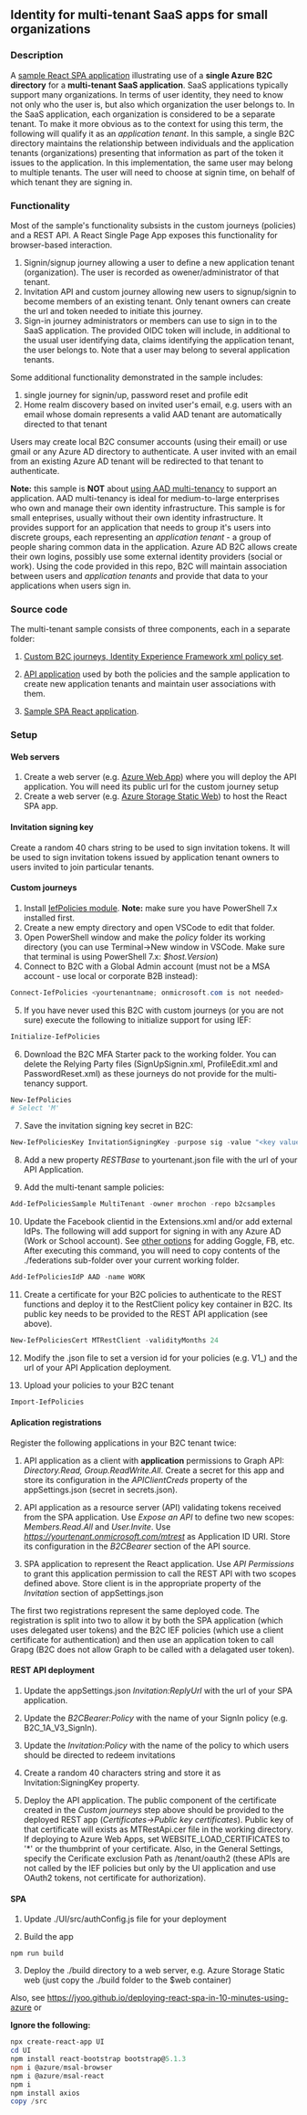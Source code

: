 ## Identity for multi-tenant SaaS apps for small organizations

### Description
A [sample React SPA application](https://aka.ms/mtb2c) illustrating use of a **single Azure B2C directory** for a **multi-tenant SaaS application**. SaaS applications typically support many organizations. In terms of user identity, they need to know not only who the user is, but also which organization the user belongs to. In the SaaS application, each organization is considered to be a separate tenant. To make it more obvious as to the context for using this term, the following will qualify it as an *application tenant*. In this sample, a single B2C directory maintains the relationship between individuals and the application tenants (organizations) presenting that information as part of the token it issues to the application. In this implementation, the same user may belong to multiple tenants. The user will need to choose at signin time, on behalf of which tenant they are signing in.

### Functionality

Most of the sample's functionality subsists in the custom journeys (policies) and a REST API. A React Single Page App exposes this functionality for browser-based interaction.

1. Signin/signup journey allowing a user to define a new application tenant (organization). The user is recorded as owener/administrator of that tenant.
2. Invitation API and custom journey allowing new users to signup/signin to become members of an existing tenant. Only tenant owners can create the url and token needed to initiate this journey.
2. Sign-in journey administrators or members can use to sign in to the SaaS application. The provided OIDC token will include, in additional to the usual user identifying data, claims identifying the application tenant, the user belongs to. Note that a user may belong to several application tenants.

Some additional functionality demonstrated in the sample includes:
1. single journey for signin/up, password reset and profile edit
2. Home realm discovery based on invited user's email, e.g. users with an email whose domain represents a valid AAD tenant are automatically directed to that tenant

Users may create local B2C consumer accounts (using their email) or use gmail or any Azure AD directory to authenticate. A user invited with an email from an existing Azure AD tenant will be redirected to that tenant to authenticate.

**Note:** this sample is **NOT** about [using AAD multi-tenancy](https://docs.microsoft.com/en-us/azure/dotnet-develop-multitenant-applications) to support an application. AAD multi-tenancy is ideal for medium-to-large enterprises who own and manage their own identity infrastructure. This sample is for small enteprises, usually without their own identity infrastructure. It provides support for an application that needs to group it's users into discrete groups, each representing an *application tenant* - a group of people sharing common data in the application. Azure AD B2C allows create their own logins, possibly use some external identity providers (social or work). Using the code provided in this repo, B2C will maintain association between users and *application tenants* and provide that data to your applications when users sign in.

### Source code

The multi-tenant sample consists of three components, each in a separate folder:

1. [Custom B2C journeys, Identity Experience Framework xml policy set](https://github.com/mrochon/b2csamples/tree/master/Policies/MultiTenant/policy).

2. [API application](https://github.com/mrochon/b2csamples/tree/master/Policies/MultiTenant/source/API) used by both the policies and the sample application to create new application tenants and maintain user associations with them.

3. [Sample SPA React application](https://github.com/mrochon/b2csamples/tree/master/Policies/MultiTenant/source/UI).

### Setup

#### Web servers

1. Create a web server (e.g. [Azure Web App](https://learn.microsoft.com/en-us/training/modules/host-a-web-app-with-azure-app-service/)) where you will deploy the API application. You will need its public url for the custom journey setup
2. Create a web server (e.g. [Azure Storage Static Web](https://learn.microsoft.com/en-us/azure/storage/blobs/storage-blob-static-website)) to host the React SPA app.

#### Invitation signing key

Create a random 40 chars string to be used to sign invitation tokens. It will be used to sign invitation tokens issued by application tenant owners to users invited to join particular tenants.

#### Custom journeys

1. Install [IefPolicies module](https://www.powershellgallery.com/packages/IefPolicies/). **Note:** make sure you have PowerShell 7.x installed first.
2. Create a new empty directory and open VSCode to edit that folder.
3. Open PowerShell window and make the *policy* folder its working directory (you can use Terminal->New window in VSCode. Make sure that terminal is using PowerShell 7.x: *$host.Version*)
4. Connect to B2C with a Global Admin account (must not be a MSA account - use local or corporate B2B instead):
```PowerShell
Connect-IefPolicies <yourtenantname; onmicrosoft.com is not needed>
```
5. If you have never used this B2C with custom journeys (or you are not sure) execute the following to initialize support for using IEF:

```PowerShell
Initialize-IefPolicies  
```

6. Download the B2C MFA Starter pack to the working folder. You can delete the Relying Party files (SignUpSignin.xml, ProfileEdit.xml and PasswordReset.xml) as these journeys do not provide for the multi-tenancy support.
```PowerShell
New-IefPolicies
# Select 'M'
```

7. Save the invitation signing key secret in B2C:

```PowerShell
New-IefPoliciesKey InvitationSigningKey -purpose sig -value "<key value>" -validityInMonths 12
```

8. Add a new property *RESTBase* to yourtenant.json file with the url of your API Application.

9. Add the multi-tenant sample policies:
```PowerShell
Add-IefPoliciesSample MultiTenant -owner mrochon -repo b2csamples
```

10. Update the Facebook clientid in the Extensions.xml and/or add external IdPs. The following will add support for signing in with any Azure AD (Work or School account). See [other options](https://github.com/mrochon/IEFPolicies#add-iefpoliciesidp) for adding Goggle, FB, etc. After executing this command, you will need to copy contents of the ./federations sub-folder over your current working folder.
```PowerShell
Add-IefPoliciesIdP AAD -name WORK
```

11. Create a certificate for your B2C policies to authenticate to the REST functions and deploy it to the RestClient policy key container in B2C. Its public key needs to be provided to the REST API application (see above).

```PowerShell
New-IefPoliciesCert MTRestClient -validityMonths 24
```

12. Modify the <yourtenant>.json file to set a version id for your policies (e.g. V1_) and the url of your API Application deployment.

13. Upload your policies to your B2C tenant
```PowerShell
Import-IefPolicies
```

#### Aplication registrations

Register the following applications in your B2C tenant twice:

1. API application as a client with **application** permissions to Graph API: *Directory.Read, Group.ReadWrite.All*. Create a secret for this app and store its configuration in the *APIClientCreds* property of the appSettings.json (secret in secrets.json).

2. API application as a resource server (API) validating tokens received from the SPA application. Use *Expose an API* to define two new scopes: *Members.Read.All* and *User.Invite*. Use *https://yourtenant.onmicrosoft.com/mtrest* as Application ID URI. Store its configuration in the *B2CBearer* section of the API source.

1. SPA application to represent the React application. Use *API Permissions* to grant this application permission to call the REST API with two scopes defined above. Store client is in the appropriate property of the *Invitation* section of appSettings.json

The first two registrations represent the same deployed code. The registration is split into two to allow it by both the SPA application (which uses delegated user tokens) and the B2C IEF policies (which use a client certificate for authentication) and then use an application token to call Grapg (B2C does not allow Graph to be called with a delagated user token).

#### REST API deployment

1. Update the appSettings.json *Invitation:ReplyUrl* with the url of your SPA application.

2. Update the *B2CBearer:Policy* with the name of your SignIn policy (e.g. B2C_1A_V3_SignIn).

3. Update the *Invitation:Policy* with the name of the policy to which users should be directed to redeem invitations

4. Create a random 40 characters string and store it as Invitation:SigningKey property.

5. Deploy the API application. The public component of the certificate created in the *Custom journeys* step above should be provided to the deployed REST app (*Certificates->Public key certificates*). Public key of that certificate will exists as MTRestApi.cer file in the working directory. If deploying to Azure Web Apps, set WEBSITE_LOAD_CERTIFICATES to '*' or the thumbprint of your certificate. Also, in the General Settings, specify the Cerificate exclusion Path as /tenant/oauth2 (these APIs are not called by the IEF policies but only by the UI application and use OAuth2 tokens, not certificate for authorization). 

#### SPA

1. Update ./UI/src/authConfig.js file for your deployment

2. Build the app

```
npm run build
```
3. Deploy the ./build directory to a web server, e.g. Azure Storage Static web (just copy the ./build folder to the $web container)

Also, see https://jyoo.github.io/deploying-react-spa-in-10-minutes-using-azure
or

**Ignore the following:**
```PowerShell
npx create-react-app UI
cd UI
npm install react-bootstrap bootstrap@5.1.3
npm i @azure/msal-browser
npm i @azure/msal-react
npm i 
npm install axios
copy /src
```




